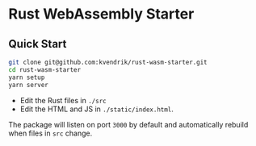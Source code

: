# Rust WebAssembly Starter

## Quick Start

```bash
git clone git@github.com:kvendrik/rust-wasm-starter.git
cd rust-wasm-starter
yarn setup
yarn server
```

- Edit the Rust files in `./src`
- Edit the HTML and JS in `./static/index.html`.

The package will listen on port `3000` by default and automatically rebuild when files in `src` change.
